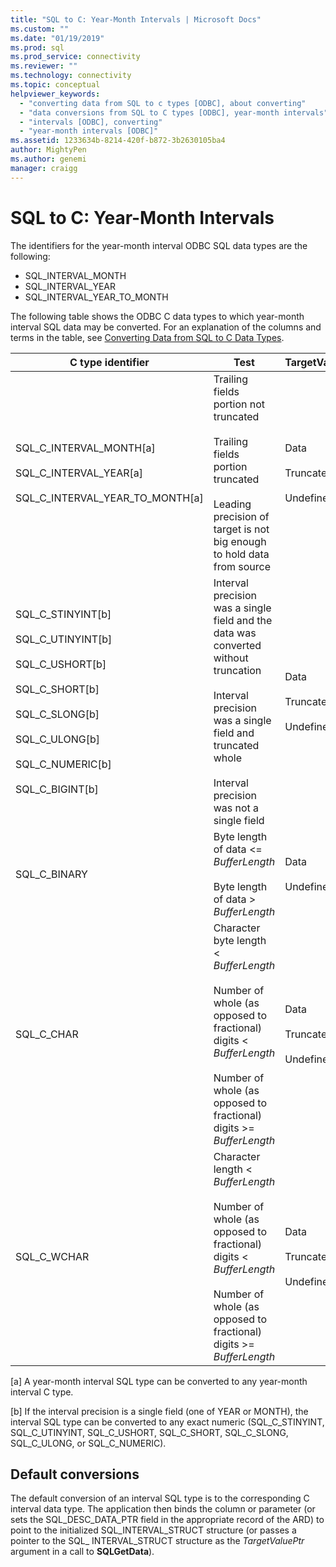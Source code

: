 ```yaml
---
title: "SQL to C: Year-Month Intervals | Microsoft Docs"
ms.custom: ""
ms.date: "01/19/2019"
ms.prod: sql
ms.prod_service: connectivity
ms.reviewer: ""
ms.technology: connectivity
ms.topic: conceptual
helpviewer_keywords: 
  - "converting data from SQL to c types [ODBC], about converting"
  - "data conversions from SQL to C types [ODBC], year-month intervals"
  - "intervals [ODBC], converting"
  - "year-month intervals [ODBC]"
ms.assetid: 1233634b-8214-420f-b872-3b2630105ba4
author: MightyPen
ms.author: genemi
manager: craigg
---
```

# SQL to C: Year-Month Intervals

The identifiers for the year-month interval ODBC SQL data types are the following:

- SQL_INTERVAL_MONTH
- SQL_INTERVAL_YEAR
- SQL_INTERVAL_YEAR_TO_MONTH

The following table shows the ODBC C data types to which year-month interval SQL data may be converted. For an explanation of the columns and terms in the table, see [Converting Data from SQL to C Data Types](../../../odbc/reference/appendixes/converting-data-from-sql-to-c-data-types.md).  

|C type identifier|Test|TargetValuePtr|StrLen_or_IndPtr|SQLSTATE|  
|-----------------------|----------|------------------------|----------------------------|--------------|  
|SQL_C_INTERVAL_MONTH[a]<br /><br /> SQL_C_INTERVAL_YEAR[a]<br /><br /> SQL_C_INTERVAL_YEAR_TO_MONTH[a]|Trailing fields portion not truncated<br /><br /> Trailing fields portion truncated<br /><br /> Leading precision of target is not big enough to hold data from source|Data<br /><br /> Truncated data<br /><br /> Undefined|Length of data in bytes<br /><br /> Length of data in bytes<br /><br /> Undefined|n/a<br /><br /> 01S07<br /><br /> 22015|  
|SQL_C_STINYINT[b]<br /><br /> SQL_C_UTINYINT[b]<br /><br /> SQL_C_USHORT[b]<br /><br /> SQL_C_SHORT[b]<br /><br /> SQL_C_SLONG[b]<br /><br /> SQL_C_ULONG[b]<br /><br /> SQL_C_NUMERIC[b]<br /><br /> SQL_C_BIGINT[b]|Interval precision was a single field and the data was converted without truncation<br /><br /> Interval precision was a single field and truncated whole<br /><br /> Interval precision was not a single field|Data<br /><br /> Truncated  data<br /><br /> Undefined|Size of the C data type<br /><br /> Length of data in bytes<br /><br /> Size of the C data type|n/a<br /><br /> 22003<br /><br /> 22015|  
|SQL_C_BINARY|Byte length of data <= *BufferLength*<br /><br /> Byte length of data > *BufferLength*|Data<br /><br /> Undefined|Length of data in bytes<br /><br /> Undefined|n/a<br /><br /> 22003|  
|SQL_C_CHAR|Character byte length < *BufferLength*<br /><br /> Number of whole  (as opposed to fractional) digits < *BufferLength*<br /><br /> Number of whole  (as opposed to fractional) digits >= *BufferLength*|Data<br /><br /> Truncated data<br /><br /> Undefined|Size of the C data type<br /><br /> Size of the C data type<br /><br /> Undefined|n/a<br /><br /> 01004<br /><br /> 22003|  
|SQL_C_WCHAR|Character length < *BufferLength*<br /><br /> Number of whole  (as opposed to fractional) digits < *BufferLength*<br /><br /> Number of whole  (as opposed to fractional) digits >= *BufferLength*|Data<br /><br /> Truncated data<br /><br /> Undefined|Size of the C data type<br /><br /> Size of the C data type<br /><br /> Undefined|n/a<br /><br /> 01004<br /><br /> 22003|  
  
 [a]   A year-month interval SQL type can be converted to any year-month interval C type.  
  
 [b]   If the interval precision is a single field (one of YEAR or MONTH), the interval SQL type can be converted to any exact numeric (SQL_C_STINYINT, SQL_C_UTINYINT, SQL_C_USHORT, SQL_C_SHORT, SQL_C_SLONG, SQL_C_ULONG, or SQL_C_NUMERIC).  

## Default conversions

The default conversion of an interval SQL type is to the corresponding C interval data type. The application then binds the column or parameter (or sets the SQL_DESC_DATA_PTR field in the appropriate record of the ARD) to point to the initialized SQL_INTERVAL_STRUCT structure (or passes a pointer to the SQL_ INTERVAL_STRUCT structure as the *TargetValuePtr* argument in a call to **SQLGetData**).
